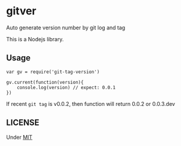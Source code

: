 # gitver
Auto generate version number by git log and tag

This is a Nodejs library.

## Usage

```
var gv = require('git-tag-version')

gv.current(function(version){
    console.log(version) // expect: 0.0.1
})
```

If recent `git tag` is v0.0.2, then function will return 0.0.2 or 0.0.3.dev

## LICENSE
Under [MIT](LICENSE)
